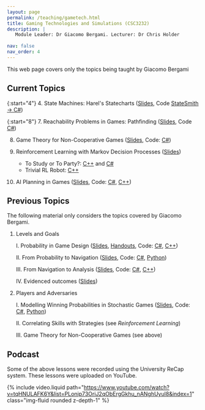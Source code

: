 ```yaml
---
layout: page
permalink: /teaching/gametech.html
title: Gaming Technologies and Simulations (CSC3232)
description: |
   Module Leader: Dr Giacomo Bergami. Lecturer: Dr Chris Holder
   
nav: false
nav_order: 4
---
```


This web page covers only the topics being taught by Giacomo Bergami

## Current Topics

{:start="4"}
  4. State Machines: Harel's Statecharts ([Slides](https://github.com/jackbergus/NCL_CSC3232/blob/main/slides/3_Statecharts.pdf), Code [StateSmith -> C#](https://github.com/jackbergus/NCL_CSC3232/tree/main/csharp/ExamplesFromClass/ConsoleApp2/statecharts))
  

{:start="8"}
  7. Reachability Problems in Games: Pathfinding ([Slides](https://github.com/jackbergus/NCL_CSC3232/blob/main/slides/4_Reachability.pdf), Code [C#](https://github.com/jackbergus/NCL_CSC3232/blob/main/csharp/ExamplesFromClass/ConsoleApp2/graphs/ReachabilityProblem.cs))

  8. Game Theory for Non-Cooperative Games ([Slides](https://github.com/jackbergus/NCL_CSC3232/blob/main/slides/2_c_TPCSG.pdf), Code: [C#](https://github.com/jackbergus/NCL_CSC3232/blob/main/csharp/MinMaxProjects/MinMaxProjects/Program.cs))

  9. Reinforcement Learning with Markov Decision Processes ([Slides](https://github.com/jackbergus/NCL_CSC3232/blob/main/slides/2_b_RL.pdf))
       * To Study or To Party?: [C++](https://github.com/jackbergus/NCL_CSC3232/blob/main/cpp/03_goap/study_party.cpp) and [C#](https://github.com/jackbergus/NCL_CSC3232/blob/main/csharp/ExamplesFromClass/ConsoleApp2/goap/StudyOrParty.cs)
       * Trivial RL Robot: [C++](https://github.com/jackbergus/NCL_CSC3232/blob/main/cpp/03_goap/robot.cpp)
  
  
  10. AI Planning in Games ([Slides](https://github.com/jackbergus/NCL_CSC3232/blob/main/slides/1_c_goap.pdf), Code: [C#](https://github.com/jackbergus/NCL_CSC3232/blob/main/csharp/ExamplesFromClass/ConsoleApp2/goap/LocksAndDoors.cs), [C++](https://github.com/jackbergus/NCL_CSC3232/blob/main/cpp/03_goap/main.cpp))

## Previous Topics

The following material only considers the topics covered by Giacomo Bergami.
 
 1.  Levels and Goals 
 
     I.  Probability in Game Design ([Slides](https://github.com/jackbergus/NCL_CSC3232/blob/main/slides/1_a_probability.pdf), [Handouts](https://github.com/jackbergus/NCL_CSC3232/blob/main/01_probability_game_design.pdf), Code: [C#](https://github.com/jackbergus/NCL_CSC3232/blob/main/csharp/ExamplesFromClass/ConsoleApp2/probabilities/Probabilities.cs), [C++](https://github.com/jackbergus/NCL_CSC3232/tree/main/cpp/01_probability))
     
     II.  From Probability to Navigation ([Slides](https://github.com/jackbergus/NCL_CSC3232/blob/main/slides/1_b_stochastic.pdf), Code: [C#](https://github.com/jackbergus/NCL_CSC3232/blob/main/csharp/ExamplesFromClass/ConsoleApp2/timing/SnakesAndLadders.cs), [Python](https://github.com/jackbergus/NCL_CSC3232/tree/main/python/02_markov/snakes_and_ladders))
     
     III. From Navigation to Analysis ([Slides](https://github.com/jackbergus/NCL_CSC3232/blob/main/slides/1_c_goap.pdf), Code: [C#](https://github.com/jackbergus/NCL_CSC3232/blob/main/csharp/ExamplesFromClass/ConsoleApp2/goap/LocksAndDoors.cs), [C++](https://github.com/jackbergus/NCL_CSC3232/blob/main/cpp/03_goap/main.cpp))
     
     IV. Evidenced outcomes ([Slides](https://github.com/jackbergus/NCL_CSC3232/blob/main/slides/1_d_outcome.pdf))
     
 2. Players and Adversaries 
 
     I. Modelling Winning Probabilities in Stochastic Games ([Slides](https://github.com/jackbergus/NCL_CSC3232/blob/main/slides/2_a_stochastic_adv.pdf), Code: [C#](https://github.com/jackbergus/NCL_CSC3232/blob/main/csharp/ExamplesFromClass/ConsoleApp2/timing/Pong.cs), [Python](https://github.com/jackbergus/NCL_CSC3232/blob/main/python/02_markov/Prob_winning_PONG.py))
     
     II. Correlating Skills with Strategies (see *Reinforcement Learning*)
     
     III. Game Theory for Non-Cooperative Games (see above)
       
## Podcast

Some of the above lessons were recorded using the University ReCap system. These lessons were uploaded on YouTube.

{% include video.liquid path="https://www.youtube.com/watch?v=tqHNULAFK6Y&list=PLonip73OriJ2qObErgGkhu_nANghUyuI8&index=1" class="img-fluid rounded z-depth-1" %}
